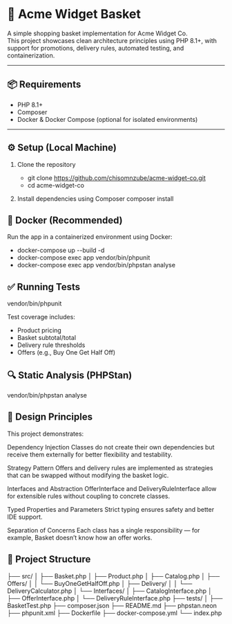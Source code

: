 # 🛒 Acme Widget Basket

A simple shopping basket implementation for Acme Widget Co.  
This project showcases clean architecture principles using PHP 8.1+, with support for promotions, delivery rules, automated testing, and containerization.

---

## 📦 Requirements

- PHP 8.1+
- Composer
- Docker & Docker Compose (optional for isolated environments)

---

## ⚙️ Setup (Local Machine)

1. Clone the repository
   - git clone https://github.com/chisomnzube/acme-widget-co.git
   - cd acme-widget-co

2. Install dependencies using Composer
    composer install

## 🐳 Docker (Recommended)

Run the app in a containerized environment using Docker:
   - docker-compose up --build -d
   - docker-compose exec app vendor/bin/phpunit
   - docker-compose exec app vendor/bin/phpstan analyse

## ✅ Running Tests
   vendor/bin/phpunit

Test coverage includes:
   * Product pricing
   * Basket subtotal/total
   * Delivery rule thresholds
   * Offers (e.g., Buy One Get Half Off)

## 🔍 Static Analysis (PHPStan)
   vendor/bin/phpstan analyse

## 🧠 Design Principles
This project demonstrates:

Dependency Injection
Classes do not create their own dependencies but receive them externally for better flexibility and testability.

Strategy Pattern
Offers and delivery rules are implemented as strategies that can be swapped without modifying the basket logic.

Interfaces and Abstraction
OfferInterface and DeliveryRuleInterface allow for extensible rules without coupling to concrete classes.

Typed Properties and Parameters
Strict typing ensures safety and better IDE support.

Separation of Concerns
Each class has a single responsibility — for example, Basket doesn’t know how an offer works.

## 📁 Project Structure

├── src/
│   ├── Basket.php
│   ├── Product.php
│   ├── Catalog.php
│   ├── Offers/
│   │   └── BuyOneGetHalfOff.php
│   ├── Delivery/
│   │   └── DeliveryCalculator.php
│   └── Interfaces/
│       ├── CatalogInterface.php
│       ├── OfferInterface.php
│       └── DeliveryRuleInterface.php
├── tests/
│   ├── BasketTest.php
├── composer.json
├── README.md
├── phpstan.neon
├── phpunit.xml
├── Dockerfile
├── docker-compose.yml
└── index.php

